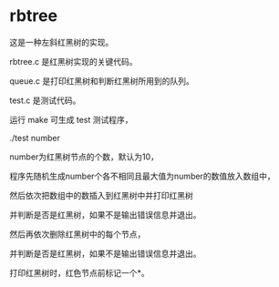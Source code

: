 # rbtree
这是一种左斜红黑树的实现。


rbtree.c 是红黑树实现的关键代码。

queue.c 是打印红黑树和判断红黑树所用到的队列。

test.c 是测试代码。


运行 make 可生成 test 测试程序，

./test number

number为红黑树节点的个数，默认为10，

程序先随机生成number个各不相同且最大值为number的数值放入数组中，

然后依次把数组中的数插入到红黑树中并打印红黑树

并判断是否是红黑树，如果不是输出错误信息并退出。

然后再依次删除红黑树中的每个节点，

并判断是否是红黑树，如果不是输出错误信息并退出。

打印红黑树时，红色节点前标记一个*。



